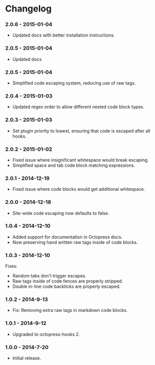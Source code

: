 # Changelog

### 2.0.6 - 2015-01-04
- Updated docs with better installation instructions.

### 2.0.5 - 2015-01-04
- Updated docs

### 2.0.5 - 2015-01-04
- Simplified code escaping system, reducing use of raw tags.

### 2.0.4 - 2015-01-03
- Updated regex order to allow different nested code block types.

### 2.0.3 - 2015-01-03
- Set plugin priority to lowest, ensuring that code is escaped after all hooks.

### 2.0.2 - 2015-01-02
- Fixed issue where insignificant whitespace would break escaping.
- Simplified space and tab code block matching expressions.

### 2.0.1 - 2014-12-19
- Fixed issue where code blocks would get additional whitespace.

### 2.0.0 - 2014-12-18
- Site-wide code escaping now defaults to false.

### 1.0.4 - 2014-12-10
- Added support for documentation in Octopress docs.
- Now preserving hand written raw tags inside of code blocks.

### 1.0.3 - 2014-12-10
Fixes:
- Random tabs don't trigger escapes.
- Raw tags inside of code fences are properly stripped.
- Double in-line code backticks are properly escaped.

### 1.0.2 - 2014-9-13
- Fix: Removing extra raw tags in markdown code blocks.

### 1.0.1 - 2014-9-12
- Upgraded to octopress-hooks 2.

### 1.0.0 - 2014-7-20
- Initial release.
